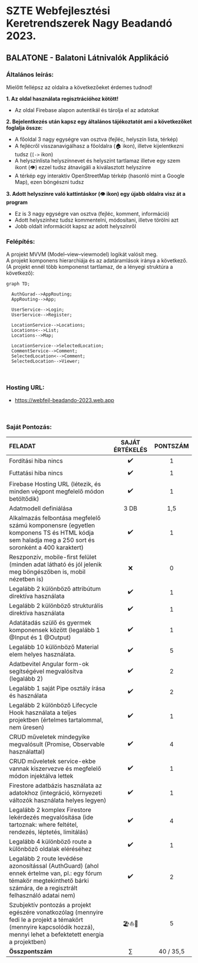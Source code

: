 # SZTE Webfejlesztési Keretrendszerek Nagy Beadandó 2023.
## BALATONE - Balatoni Látnivalók Applikáció

### Általános leírás:

Mielőtt fellépsz az oldalra a következőeket érdemes tudnod!

**1. Az oldal használata regisztrációhoz kötött!** <br>
  - Az oldal Firebase alapon autentikál és tárolja el az adatokat

**2. Bejelentkezés után kapsz egy általános tájékoztatót ami a következőket foglalja össze:** <br>
  - A főoldal 3 nagy egységre van osztva (fejléc, helyszín lista, térkép)
  - A fejlécről visszanavigálhasz a főoldalra (🏠 ikon), illetve kijelentkezni tudsz (`[->` ikon)
  - A helyszínlista helyszínnevet és helyszínt tartlamaz illetve egy szem ikont (👁️) ezzel tudsz átnavigáli a kiválasztott helyszínre
  - A térkép egy interaktiv OpenStreetMap térkép (hasonló mint a Google Map), ezen böngészni tudsz
  
**3. Adott helyszínre való kattintáskor (👁️ ikon) egy újabb oldalra visz át a program** <br>
  - Ez is 3 nagy egységre van osztva (fejléc, komment, információ)
  - Adott helyszínhez tudsz kommentelni, módosítani, illetve törölni azt
  - Jobb oldalt információt kapsz az adott helyszínről

### Felépítés:

A projekt MVVM (Model–view–viewmodel) logikát valósít meg. <br>
A projekt komponens hierarchiája és az adatáramlások iránya a következő. <br>
(A projekt ennél több komponenst tartlamaz, de a lényegi struktúra a következő):

```mermaid
graph TD;

  AuthGurad-->AppRouting;
  AppRouting-->App;
  
  UserService-->Login;
  UserService-->Register;

  LocationService-->Locations;
  Locations<-->List;
  Locations-->Map;
  
  LocationService-->SelectedLocation;
  CommentService-->Comment;
  SelectedLocation<-->Comment;
  SelectedLocation-->Viewer;
```

<br>

### Hosting URL:
- https://webfejl-beadando-2023.web.app

<br>

### Saját Pontozás:
| FELADAT | SAJÁT ÉRTÉKELÉS	| PONTSZÁM |
| :--- | :---: | :---: |
| Fordítási hiba nincs	| ✔️ | 1 |
| Futtatási hiba nincs	| ✔️ | 1 |
| Firebase Hosting URL (létezik, és minden végpont megfelelő módon betöltődik)	|✔️|	1 |
| Adatmodell definiálása | 3 DB |	1,5 |
| Alkalmazás felbontása megfelelő számú komponensre (egyetlen komponens TS és HTML kódja sem haladja meg a 250 sort és soronként a 400 karaktert)	|✔️|	1 |
| Reszponzív, mobile-first felület (minden adat látható és jól jelenik meg böngészőben is, mobil nézetben is)	|❌|	0 |
| Legalább 2 különböző attribútum direktíva használata	|✔️|	1 |
| Legalább 2 különböző strukturális direktíva használata	|✔️|	1 |
| Adatátadás szülő és gyermek komponensek között (legalább 1 @Input és 1 @Output)	|✔️|	1 |
| Legalább 10 különböző Material elem helyes használata.	|✔️|	5 |
| Adatbevitel Angular form-ok segítségével megvalósítva (legalább 2)	|✔️|	2 |
| Legalább 1 saját Pipe osztály írása és használata	|✔️|	2 |
| Legalább 2 különböző Lifecycle Hook használata a teljes projektben (értelmes tartalommal, nem üresen)	|✔️|	1 |
| CRUD műveletek mindegyike megvalósult (Promise, Observable használattal)	|✔️|	4 |
| CRUD műveletek service-ekbe vannak kiszervezve és megfelelő módon injektálva lettek	|✔️|	1 |
| Firestore adatbázis használata az adatokhoz (integráció, környezeti változók használata helyes legyen)	|✔️|	1 |
| Legalább 2 komplex Firestore lekérdezés megvalósítása (ide tartoznak: where feltétel, rendezés, léptetés, limitálás)	| ✔️|	4 |
| Legalább 4 különböző route a különböző oldalak eléréséhez	|✔️|	1 |
| Legalább 2 route levédése azonosítással (AuthGuard) (ahol ennek értelme van, pl.: egy fórum témakör megtekinthető bárki számára, de a regisztrált felhasználó adatai nem)	|✔️|	2 |
| Szubjektív pontozás a projekt egészére vonatkozólag (mennyire fedi le a projekt a témakört (mennyire kapcsolódik hozzá), mennyi lehet a befektetett energia a projektben)	|🏖️⛵🌊|	5 |
| **Összpontszám** | ∑ | 40 / 35,5 |

